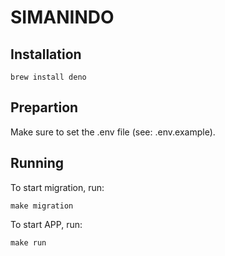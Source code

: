 # SIMANINDO

## Installation

`brew install deno`

## Prepartion

Make sure to set the .env file (see: .env.example).

## Running

To start migration, run:

`make migration`

To start APP, run:

`make run`